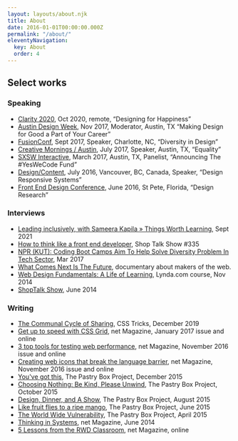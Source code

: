 ```yaml
---
layout: layouts/about.njk
title: About
date: 2016-01-01T00:00:00.000Z
permalink: "/about/"
eleventyNavigation:
  key: About
  order: 4
---
```


## Select works 
<section class="about-select">
<div>

### Speaking

* [Clarity 2020](https://youtu.be/hcqed7cIhj4), Oct 2020, remote, “Designing for Happiness”
* [Austin Design Week](https://austindesignweek.org/schedule/making-design-for-good-a-part-of-your-career), Nov 2017, Moderator, Austin, TX “Making Design for Good a Part of Your Career”
* [FusionConf](https://fusionconf.io/), Sept 2017, Speaker, Charlotte, NC, “Diversity in Design”
* [Creative Mornings / Austin](https://creativemornings.com/talks/sam-kapila/), July 2017, Speaker, Austin, TX, “Equality”
* [SXSW Interactive](https://opportunityhub.co/2017hbcusxsw/), March 2017, Austin, TX, Panelist, “Announcing The #YesWeCode Fund”
* [Design/Content](https://www.designcontentconf.com/), July 2016, Vancouver, BC, Canada, Speaker, “Design Responsive Systems”
* [Front End Design Conference](https://www.frontenddesignconference.com/), June 2016, St Pete, Florida, “Design Research”
</div>
<div>

### Interviews

* [Leading inclusively, with Sameera Kapila » Things Worth Learning](https://youtu.be/eiV6_3pZFc0), Sept 2021
* [How to think like a front end developer](https://shoptalkshow.com/335/), Shop Talk Show #335
* [NPR (KUT): Coding Boot Camps Aim To Help Solve Diversity Problem In Tech Sector](https://kut.org/post/coding-boot-camps-aim-help-solve-diversity-problem-tech-sector), Mar 2017
* [What Comes Next Is The Future](https://www.futureisnext.com/), documentary about makers of the web.
* [Web Design Fundamentals: A Life of Learning](https://www.lynda.com/Web-Design-tutorials/Web-Design-Fundamentals/177837-2.html), Lynda.com course, Nov 2014
* [ShopTalk Show](https://www.shoptalkshow.com/episodes/121-sam-kapila/), June 2014
</div>
<div>

### Writing

* [The Communal Cycle of Sharing](https://css-tricks.com/the-communal-cycle-of-sharing/), CSS Tricks, December 2019
* [Get up to speed with CSS Grid](https://www.creativebloq.com/features/get-up-to-speed-with-css-grid), net Magazine, January 2017 issue and online
* [3 top tools for testing web performance](https://www.creativebloq.com/features/3-top-tools-for-testing-web-performance), net Magazine, November 2016 issue and online
* [Creating web icons that break the language barrier](https://www.creativebloq.com/features/creating-web-icons-that-break-the-language-barrier), net Magazine, November 2016 issue and online
* [You've got this](https://the-pastry-box-project.net/sameera-kapila/2015-december-10), The Pastry Box Project, December 2015
* [Choosing Nothing: Be Kind, Please Unwind](https://the-pastry-box-project.net/sameera-kapila/2015-october-7), The Pastry Box Project, October 2015
* [Design, Dinner, and A Show](https://the-pastry-box-project.net/sameera-kapila/2015-august-14), The Pastry Box Project, August 2015
* [Like fruit flies to a ripe mango](https://the-pastry-box-project.net/sameera-kapila/2015-june-11), The Pastry Box Project, June 2015
* [The World Wide Vulnerability](https://the-pastry-box-project.net/sameera-kapila/2015-april-15), The Pastry Box Project, April 2015
* [Thinking in Systems](https://www.creativebloq.com/netmag/why-you-should-think-web-building-part-larger-system-71412395), net Magazine, June 2014
* [5 Lessons from the RWD Classroom](https://www.creativebloq.com/netmag/5-lessons-responsive-web-design-classroom-7135527), net Magazine, online
</div>
</section>
